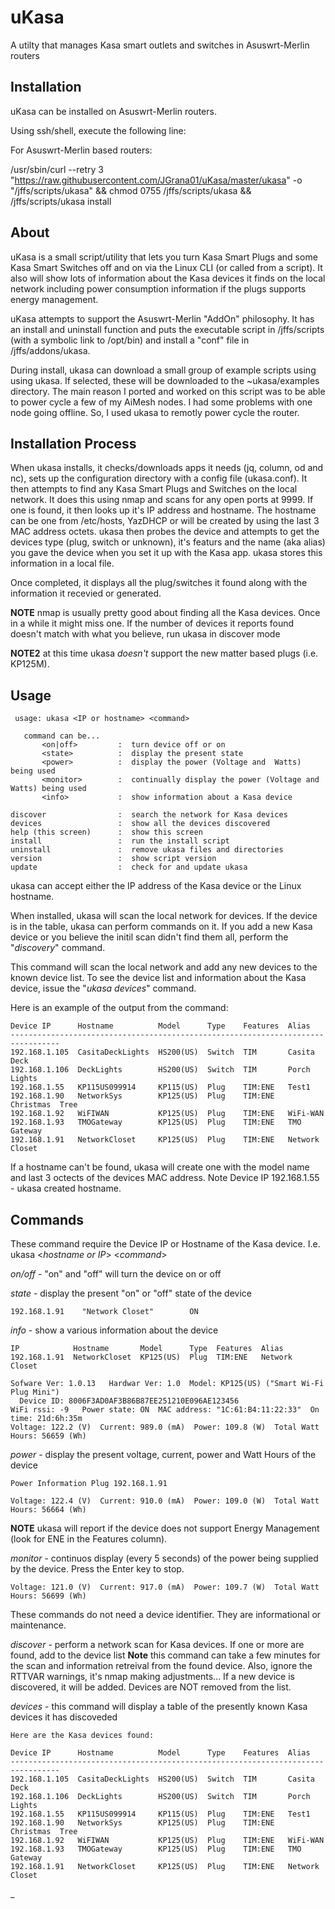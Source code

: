 # uKasa
A utilty that manages Kasa smart outlets and switches in Asuswrt-Merlin routers

## Installation
uKasa can be installed on Asuswrt-Merlin routers.

Using ssh/shell, execute the following line:

For Asuswrt-Merlin based routers:

/usr/sbin/curl --retry 3 "https://raw.githubusercontent.com/JGrana01/uKasa/master/ukasa" -o "/jffs/scripts/ukasa" && chmod 0755 /jffs/scripts/ukasa && /jffs/scripts/ukasa install

## About
uKasa is a small script/utility that lets you turn Kasa Smart Plugs and some Kasa Smart Switches off and on via the Linux CLI (or called from a script).
It also will show lots of information about the Kasa devices it finds on the local network including power consumption information if the plugs supports energy management.

uKasa attempts to support the Asuswrt-Merlin "AddOn" philosophy. It has an install and uninstall function and puts the executable script in /jffs/scripts (with a
symbolic link to /opt/bin) and install a "conf" file in /jffs/addons/ukasa.

During install, ukasa can download a small group of example scripts using using ukasa. If selected, these will be downloaded to the ~ukasa/examples directory.
The main reason I ported and worked on this script was to be able to power cycle a few of my AiMesh nodes. I had some problems with one node going offline.
So, I used ukasa to remotly power cycle the router.

## Installation Process

When ukasa installs, it checks/downloads apps it needs (jq, column, od and nc), sets up the configuration directory with a config file (ukasa.conf).
It then attempts to find any Kasa Smart Plugs and Switches on the local network. It does this using nmap and scans for any open ports at 9999.
If one is found, it then looks up it's IP address and hostname. The hostname can be one from /etc/hosts, YazDHCP or will be created by using the last 3 MAC address octets.
ukasa then probes the device and attempts to get the devices type (plug, switch or unknown), it's featurs and the name (aka alias) you gave the device when you set it up with the Kasa app.
ukasa stores this information in a local file.

Once completed, it displays all the plug/switches it found along with the information it recevied or generated.

__NOTE__ nmap is usually pretty good about finding all the Kasa devices. Once in a while it might miss one. If the number of devices it reports found doesn't match with what you believe, run ukasa in discover mode

__NOTE2__ at this time ukasa _doesn't_ support the new matter based plugs (i.e. KP125M).

## Usage
```
 usage: ukasa <IP or hostname> <command>

   command can be...
       <on|off>         :  turn device off or on
       <state>          :  display the present state
       <power>          :  display the power (Voltage and  Watts) being used
       <monitor>        :  continually display the power (Voltage and  Watts) being used
       <info>           :  show information about a Kasa device

discover                :  search the network for Kasa devices
devices                 :  show all the devices discovered
help (this screen)      :  show this screen
install                 :  run the install script
uninstall               :  remove ukasa files and directories
version                 :  show script version
update                  :  check for and update ukasa

```
ukasa can accept either the IP address of the Kasa device or the Linux hostname.

When installed, ukasa will scan the local network for devices. If the device is in the table, ukasa can perform commands on it.
If you add a new Kasa device or you believe the initil scan didn't find them all, perform the "_discovery_" command.

This command will scan the local network and add any new devices to the known device list. To see the device list and information about the Kasa device, issue the "_ukasa devices_" command.

Here is an example of the output from the command:

```Here are the Kasa devices found:
Device IP      Hostname          Model      Type    Features  Alias
---------------------------------------------------------------------------------
192.168.1.105  CasitaDeckLights  HS200(US)  Switch  TIM       Casita     Deck
192.168.1.106  DeckLights        HS200(US)  Switch  TIM       Porch      Lights
192.168.1.55   KP115US099914     KP115(US)  Plug    TIM:ENE   Test1
192.168.1.90   NetworkSys        KP125(US)  Plug    TIM:ENE   Christmas  Tree
192.168.1.92   WiFIWAN           KP125(US)  Plug    TIM:ENE   WiFi-WAN
192.168.1.93   TMOGateway        KP125(US)  Plug    TIM:ENE   TMO        Gateway
192.168.1.91   NetworkCloset     KP125(US)  Plug    TIM:ENE   Network    Closet
```
If a hostname can't be found, ukasa will create one with the model name and last 3 octects of the devices MAC address. Note Device IP 192.168.1.55 - ukasa created hostname.

## Commands

These command require the Device IP or Hostname of the Kasa device. I.e.  ukasa <_hostname or IP_>  <_command_>

_on/off_  - "on" and "off" will turn the device on or off

_state_  - display the present "on" or "off" state of the device
```
192.168.1.91    "Network Closet"        ON
```

_info_  - show a various information about the device
```
IP            Hostname       Model      Type  Features  Alias
192.168.1.91  NetworkCloset  KP125(US)  Plug  TIM:ENE   Network  Closet

Sofware Ver: 1.0.13   Hardwar Ver: 1.0  Model: KP125(US) ("Smart Wi-Fi Plug Mini")
  Device ID: 8006F3AD0AF3B86B87EE251210E096AE123456
WiFi rssi: -9   Power state: ON  MAC address: "1C:61:B4:11:22:33"  On time: 21d:6h:35m
Voltage: 122.2 (V)  Current: 989.0 (mA)  Power: 109.8 (W)  Total Watt Hours: 56659 (Wh)
```
_power_  - display the present voltage, current, power and Watt Hours of the device
```
Power Information Plug 192.168.1.91

Voltage: 122.4 (V)  Current: 910.0 (mA)  Power: 109.0 (W)  Total Watt Hours: 56664 (Wh)
```
__NOTE__ ukasa will report if the device does not support Energy Management (look for ENE in the Features column).

_monitor_  - continuos display (every 5 seconds) of the power being supplied by the device. Press the Enter key to stop.
```
Voltage: 121.0 (V)  Current: 917.0 (mA)  Power: 109.7 (W)  Total Watt Hours: 56699 (Wh)
```
These commands do not need a device identifier. They are informational or maintenance.

_discover_ - perform a network scan for Kasa devices. If one or more are found, add to the device list
__Note__ this command can take a few minutes for the scan and information retreival from the found device. Also, ignore the RTTVAR warnings, it's nmap making adjustments...
If a new device is discovered, it will be added. Devices are NOT removed from the list.

_devices_ - this command will display a table of the presently known Kasa devices it has discoveded
```
Here are the Kasa devices found:

Device IP      Hostname          Model      Type    Features  Alias
---------------------------------------------------------------------------------
192.168.1.105  CasitaDeckLights  HS200(US)  Switch  TIM       Casita     Deck
192.168.1.106  DeckLights        HS200(US)  Switch  TIM       Porch      Lights
192.168.1.55   KP115US099914     KP115(US)  Plug    TIM:ENE   Test1
192.168.1.90   NetworkSys        KP125(US)  Plug    TIM:ENE   Christmas  Tree
192.168.1.92   WiFIWAN           KP125(US)  Plug    TIM:ENE   WiFi-WAN
192.168.1.93   TMOGateway        KP125(US)  Plug    TIM:ENE   TMO        Gateway
192.168.1.91   NetworkCloset     KP125(US)  Plug    TIM:ENE   Network    Closet
```






_







